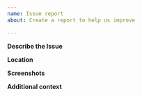 ```yaml
---
name: Issue report
about: Create a report to help us improve

---
```


**Describe the Issue**
<!-- A clear and concise description of what the issue is. -->

**Location**
<!-- The link to the page you noticed an issue. -->

**Screenshots**
<!-- If applicable, add screenshots to help explain your problem. -->


**Additional context**
<!-- Add any other context about the problem here. -->
